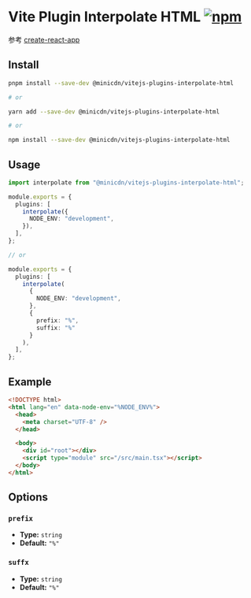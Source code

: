 # Vite Plugin Interpolate HTML [![npm](https://img.shields.io/npm/v/@minicdn/vitejs-plugins-interpolate-html.svg?style=flat-square&logo=npm)](https://npmjs.com/package/@minicdn/vite-plugin-interpolate-html)

参考 [create-react-app](https://github.com/facebook/create-react-app/blob/main/packages/react-dev-utils/InterpolateHtmlPlugin.js)

## Install

```bash
pnpm install --save-dev @minicdn/vitejs-plugins-interpolate-html

# or

yarn add --save-dev @minicdn/vitejs-plugins-interpolate-html

# or

npm install --save-dev @minicdn/vitejs-plugins-interpolate-html
```

## Usage

```typescript
import interpolate from "@minicdn/vitejs-plugins-interpolate-html";

module.exports = {
  plugins: [
    interpolate({
      NODE_ENV: "development",
    }),
  ],
};

// or

module.exports = {
  plugins: [
    interpolate(
      {
        NODE_ENV: "development",
      },
      {
        prefix: "%",
        suffix: "%"
      }
    ),
  ],
};
```

## Example

```html
<!DOCTYPE html>
<html lang="en" data-node-env="%NODE_ENV%">
  <head>
    <meta charset="UTF-8" />
  </head>

  <body>
    <div id="root"></div>
    <script type="module" src="/src/main.tsx"></script>
  </body>
</html>
```

## Options

### `prefix`

  - **Type:** `string`
  - **Default:** `"%"`

### `suffx`

  - **Type:** `string`
  - **Default:** `"%"`
